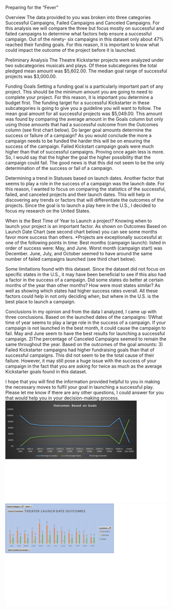 Preparing for the “Fever”

Overview
The data provided to you was broken into three categories Successful Campaigns, Failed Campaigns and Canceled Campaigns. For this analysis we will compare the three but focus mostly on successful and failed campaigns to determine what factors help ensure a successful campaign. Out of the ninety- six campaigns in this dataset only about 47% reached their funding goals. For this reason, it is important to know what could impact the outcome of the project before it is launched.

Preliminary Analysis
The Theatre Kickstarter projects were analyzed under two subcategories musicals and plays. Of these subcategories the total pledged mean amount was $5,602.00.  The median goal range of successful projects was $3,000.00.

Funding Goals
Setting a funding goal is a particularly important part of any project. This should be the minimum amount you are going to need to complete your project. For this reason, it is important you determine a budget first. The funding target for a successful Kickstarter in these subcategories is going to give you a guideline you will want to follow. The mean goal amount for all successful projects was $5,049.00. This amount was found by comparing the average amount in the Goals column but only using those amounts that had a successful outcome from the Outcomes column (see first chart below). 
Do larger goal amounts determine the success or failure of a campaign? 
As you would conclude the more a campaign needs to be funded the harder this will be on ensuring the success of the campaign. Failed Kickstart campaign goals were much higher than that of successful campaigns. Proving once again less is more. So, I would say that the higher the goal the higher possibility that the campaign could fail. The good news is that this did not seem to be the only determination of the success or fail of a campaign.

Determining a trend in Statuses based on launch dates.
Another factor that seems to play a role in the success of a campaign was the launch date. For this reason, I wanted to focus on comparing the statistics of the successful, failed, and canceled projects and their launch dates. This will help in discovering any trends or factors that will differentiate the outcomes of the projects. Since the goal is to launch a play here in the U.S., I decided to focus my research on the United States.

When is the Best Time of Year to Launch a project?
Knowing when to launch your project is an important factor. As shown on Outcomes Based on Launch Date Chart (see second chart below) you can see some months favor more success than others.
*Projects are exceptionally successful at one of the following points in time:
Best months (campaign launch): listed in order of success were: May, and June.
Worst month (campaign start) was December.
June, July, and October seemed to have around the same number of failed campaigns launched (see third chart below).

Some limitations found with this dataset.
Since the dataset did not focus on specific states in the U.S., it may have been beneficial to see if this also had a factor in the success of a campaign. Did some states do better at certain months of the year than other months? How were most states similar? As well as showing which states had higher success rates overall. All these factors could help in not only deciding when, but where in the U.S. is the best place to launch a campaign.

Conclusions
In my opinion and from the data I analyzed, I came up with three conclusions. 
Based on the launched dates of the campaigns:
1)What time of year seems to play a large role in the success of a campaign. If your campaign is not launched in the best month, it could cause the campaign to fail. May and June seem to have the best results for launching a successful campaign.
2)The percentage of Canceled Campaigns seemed to remain the same throughout the year.
Based on the outcomes of the goal amounts:
3) Failed Kickstarter campaigns had higher fundraising goals than that of successful campaigns. This did not seem to be the total cause of their failure. However, it may still pose a huge issue with the success of your campaign in the fact that you are asking for twice as much as the average Kickstarter goals found in this dataset.

I hope that you will find the information provided helpful to you in making the necessary moves to fulfil your goal in launching a successful play. Please let me know if there are any other questions, I could answer for you that would help you in your decision-making process.
![Outcomes_vs_Goals](Outcomes_vs_Goals.png)
![Theater_Launch_Date_Outcomes_BarChart](Theater_Launch_Date_Outcomes_BarChart.png)
